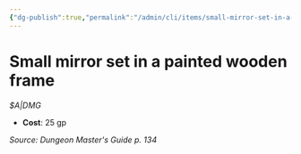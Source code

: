 ```yaml
---
{"dg-publish":true,"permalink":"/admin/cli/items/small-mirror-set-in-a-painted-wooden-frame/","tags":["compendium/src/5e/dmg","item/gear/a-dmg"],"updated":"2025-01-11T15:32:20.490+00:00"}
---
```


# Small mirror set in a painted wooden frame
*$A|DMG*  

- **Cost**: 25 gp

*Source: Dungeon Master's Guide p. 134*